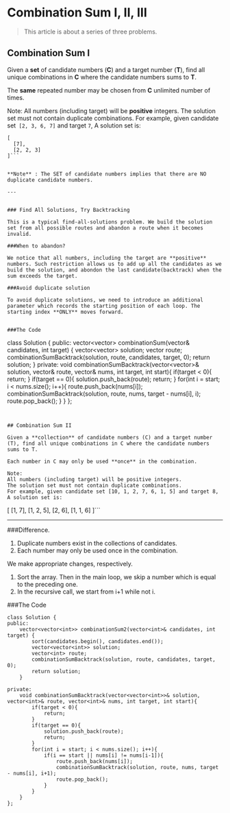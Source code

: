 # Combination Sum I, II, III


> This article is about a series of three problems.

## Combination Sum I

Given a **set** of candidate numbers (**C**) and a target number (**T**), find all unique combinations in **C** where the candidate numbers sums to **T**.

The **same** repeated number may be chosen from **C** unlimited number of times.

Note:
All numbers (including target) will be **positive** integers.
The solution set must not contain duplicate combinations.
For example, given candidate set``` [2, 3, 6, 7]``` and target ```7```, 
A solution set is: 
```
[
  [7],
  [2, 2, 3]
]```


**Note** : The SET of candidate numbers implies that there are NO duplicate candidate numbers.

---


### Find All Solutions, Try Backtracking

This is a typical find-all-solutions problem. We build the solution set from all possible routes and abandon a route when it becomes invalid. 

###When to abandon?

We notice that all numbers, including the target are **positive** numbers. Such restriction allows us to add up all the candidates as we build the solution, and abondon the last candidate(backtrack) when the sum exceeds the target.

###Avoid duplicate solution

To avoid duplicate solutions, we need to introduce an additional parameter which records the starting position of each loop. The starting index **ONLY** moves forward.


###The Code

```
class Solution {
public:
    vector<vector<int>> combinationSum(vector<int>& candidates, int target) {
        vector<vector<int>> solution;
        vector<int> route;
        combinationSumBacktrack(solution, route, candidates, target, 0);
        return solution;
    }
private:
    void combinationSumBacktrack(vector<vector<int>>& solution, vector<int>& route, vector<int>& nums, int target, int start){
        if(target < 0){
            return;
        }
        if(target == 0){
            solution.push_back(route);
            return;
        }
        for(int i = start; i < nums.size(); i++){
            route.push_back(nums[i]);
            combinationSumBacktrack(solution, route, nums, target - nums[i], i);
            route.pop_back();
        }
    }
};
```


## Combination Sum II

Given a **collection** of candidate numbers (C) and a target number (T), find all unique combinations in C where the candidate numbers sums to T.

Each number in C may only be used **once** in the combination.

Note:
All numbers (including target) will be positive integers.
The solution set must not contain duplicate combinations.
For example, given candidate set [10, 1, 2, 7, 6, 1, 5] and target 8, 
A solution set is: 
```
[
  [1, 7],
  [1, 2, 5],
  [2, 6],
  [1, 1, 6]
]```


---


###Difference.

1. Duplicate numbers exist in the collections of candidates.
2. Each number may only be used once in the combination.

We make appropriate changes, respectively.
1. Sort the array. Then in the main loop, we skip a number which is equal to the preceding one.
2. In the recursive call, we start from i+1 while not i.

###The Code

```
class Solution {
public:
    vector<vector<int>> combinationSum2(vector<int>& candidates, int target) {
        sort(candidates.begin(), candidates.end());
        vector<vector<int>> solution;
        vector<int> route;
        combinationSumBacktrack(solution, route, candidates, target, 0);
        return solution;
    }
    
private:
    void combinationSumBacktrack(vector<vector<int>>& solution, vector<int>& route, vector<int>& nums, int target, int start){
        if(target < 0){
            return;
        }
        if(target == 0){
            solution.push_back(route);
            return;
        }
        for(int i = start; i < nums.size(); i++){
            if(i == start || nums[i] != nums[i-1]){
                route.push_back(nums[i]);
                combinationSumBacktrack(solution, route, nums, target - nums[i], i+1);
                route.pop_back();
            }
        }
    }
};
```